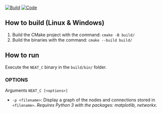 [![Build](https://github.com/subski/neat_c/workflows/CMake/badge.svg)](https://github.com/subski/neat_c/actions) [![Code](https://www.code-inspector.com/project/29248/score/svg)](https://frontend.code-inspector.com/public/project/29248/neat_c/dashboard)
## How to build (Linux & Windows)

1. Build the CMake project with the command: `cmake -B build/`
2. Build the binaries with the command:      `cmake --build build/`

## How to run

Execute the `NEAT_C` binary in the `build/bin/` folder.

### OPTIONS
   Arguments `NEAT_C [<options>]`
   - `-p <filename>`: Display a graph of the nodes and connections stored in `<filename>`.
                     *Requires Python 3 with the packages: matplotlib, networkx.*